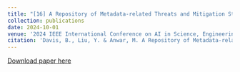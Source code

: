 ```yaml
---
title: "[16] A Repository of Metadata-related Threats and Mitigation Strategies to Enhance Security in Smart Homes"
collection: publications
date: 2024-10-01
venue: '2024 IEEE International Conference on AI in Science, Engineering, and Technology (AIxSET)'
citation: 'Davis, B., Liu, Y. & Anwar, M. A Repository of Metadata-related Threats and Mitigation Strategies to Enhance Security in Smart Homes'
---
```


[Download paper here]()
